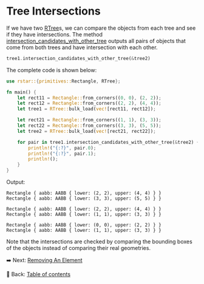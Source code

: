 # Tree Intersections

If we have two [RTree](https://docs.rs/rstar/latest/rstar/struct.RTree.html)s, we can compare the objects from each tree and see if they have intersections.
The method [intersection_candidates_with_other_tree](https://docs.rs/rstar/latest/rstar/struct.RTree.html#method.intersection_candidates_with_other_tree) outputs all pairs of objects that come from both trees and have intersection with each other.

```rust
tree1.intersection_candidates_with_other_tree(&tree2)
```

The complete code is shown below:

```rust
use rstar::{primitives::Rectangle, RTree};

fn main() {
    let rect11 = Rectangle::from_corners((0, 0), (2, 2));
    let rect12 = Rectangle::from_corners((2, 2), (4, 4));
    let tree1 = RTree::bulk_load(vec![rect11, rect12]);

    let rect21 = Rectangle::from_corners((1, 1), (3, 3));
    let rect22 = Rectangle::from_corners((3, 3), (5, 5));
    let tree2 = RTree::bulk_load(vec![rect21, rect22]);

    for pair in tree1.intersection_candidates_with_other_tree(&tree2) {
        println!("{:?}", pair.0);
        println!("{:?}", pair.1);
        println!();
    }
}
```

Output:

```text
Rectangle { aabb: AABB { lower: (2, 2), upper: (4, 4) } }
Rectangle { aabb: AABB { lower: (3, 3), upper: (5, 5) } }

Rectangle { aabb: AABB { lower: (2, 2), upper: (4, 4) } }
Rectangle { aabb: AABB { lower: (1, 1), upper: (3, 3) } }

Rectangle { aabb: AABB { lower: (0, 0), upper: (2, 2) } }
Rectangle { aabb: AABB { lower: (1, 1), upper: (3, 3) } }

```

Note that the intersections are checked by comparing the bounding boxes of the objects instead of comparing their real geometries.

:arrow_right:  Next: [Removing An Element](./removing_an_element.md)

:blue_book: Back: [Table of contents](./../README.md)
